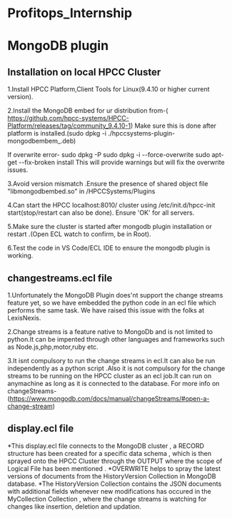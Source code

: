 # Profitops_Internship
<h1>MongoDB plugin</h1>

<h2>Installation on local HPCC Cluster</h2>
1.Install HPCC Platform,Client Tools for Linux(9.4.10 or higher current version).

2.Install the MongoDB embed for ur distribution from-( https://github.com/hpcc-systems/HPCC-Platform/releases/tag/community_9.4.10-1)
Make sure this is done after platform is installed.(sudo dpkg -i ./hpccsystems-plugin-mongodbembem_<version>.deb)

If overwrite error-
sudo dpkg -P <package-name>
sudo dpkg -i --force-overwrite <file-path>
sudo apt-get --fix-broken install
This will provide warnings but will fix the overwrite issues.

3.Avoid version mismatch .Ensure the presence of shared object file "libmongodbembed.so" in /HPCCSystems/Plugins

4.Can start the HPCC localhost:8010/ cluster using /etc/init.d/hpcc-init start(stop/restart can also be done).
Ensure 'OK'  for all servers.

5.Make sure the cluster is started after mongodb plugin installation or restart .(Open ECL watch to confirm, be in Root).

6.Test the code in VS Code/ECL IDE to ensure the mongodb plugin is working.






<h2>changestreams.ecl file</h2>

1.Unfortunately the MongoDB Plugin does'nt support the change streams feature yet, so we have embedded the python code in an ecl file which performs the same task.
We have raised this issue with the folks at LexisNexis.

2.Change streams is a feature native to MongoDb and is not limited to python.It can be impented through other languages and frameworks such as Node.js,php,motor,ruby etc.

3.It isnt compulsory to run the change streams in ecl.It can also be run independently as a python script .Also it is not compulsory for the change streams to be running on the HPCC cluster as an ecl job.It can run on anymachine as long as it is connected to the database.
For more info on changeStreams-(https://www.mongodb.com/docs/manual/changeStreams/#open-a-change-stream)





<h2>display.ecl file</h2>

*This display.ecl file connects to the MongoDB cluster , a RECORD structure has been created for a specific data schema , which is then sprayed onto the HPCC Cluster through the OUTPUT where the scope of Logical File has been mentioned .
*OVERWRITE helps to spray the latest versions of documents from the HistoryVersion Collection in MongoDB database.
*The HistoryVersion Collection contains the JSON documents with additional fields whenever new modifications has occured in the MyCollection Collection , where the change streams is watching for changes like insertion, deletion and updation.
